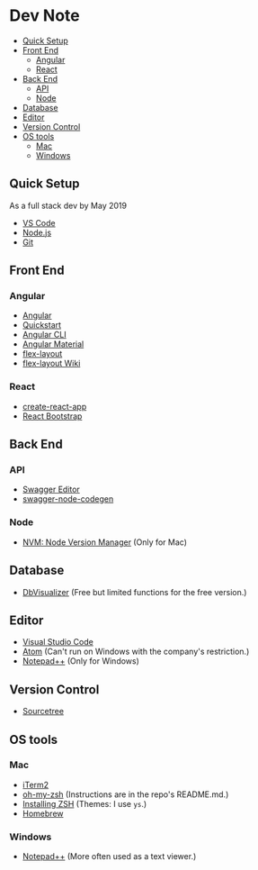 # Dev Note

*  [Quick Setup](#quick-setup)
*  [Front End](#front-end)
    *  [Angular](#angular)
    *  [React](#react)
*  [Back End](#back-end)
    *  [API](#api)
    *  [Node](#node)
*  [Database](#database)
*  [Editor](#editor)
*  [Version Control](#version-control)
*  [OS tools](#os-tools)
    *  [Mac](#mac)
    *  [Windows](#windows)

## Quick Setup
As a full stack dev by May 2019
* [VS Code](https://code.visualstudio.com/)
* [Node.js](https://nodejs.org/en/)
* [Git](https://git-scm.com/)

## Front End
### Angular
* [Angular](https://angular.io/)
* [Quickstart](https://angular.io/guide/quickstart)
* [Angular CLI](https://cli.angular.io/)
* [Angular Material](https://material.angular.io/components/categories)
* [flex-layout](https://github.com/angular/flex-layout)
* [flex-layout Wiki](https://github.com/angular/flex-layout/wiki)

### React
* [create-react-app](https://github.com/facebook/create-react-app)
* [React Bootstrap](https://react-bootstrap.github.io/components/alerts)

## Back End
### API
* [Swagger Editor](https://editor.swagger.io/)
* [swagger-node-codegen](https://www.npmjs.com/package/swagger-node-codegen)

### Node
* [NVM: Node Version Manager](https://github.com/nvm-sh/nvm) (Only for Mac)

## Database
* [DbVisualizer](https://www.dbvis.com/)
(Free but limited functions for the free version.)

## Editor
* [Visual Studio Code](https://code.visualstudio.com/)
* [Atom](https://atom.io/)
(Can't run on Windows with the company's restriction.)
* [Notepad++](https://notepad-plus-plus.org/)
(Only for Windows)

## Version Control
* [Sourcetree](https://www.sourcetreeapp.com/)

## OS tools
### Mac
* [iTerm2](https://www.iterm2.com/)
* [oh-my-zsh](https://github.com/robbyrussell/oh-my-zsh)
(Instructions are in the repo's README.md.)
* [Installing ZSH](https://github.com/robbyrussell/oh-my-zsh/wiki/Installing-ZSH)
(Themes: I use ```ys```.)
* [Homebrew](https://brew.sh/)

### Windows
* [Notepad++](https://notepad-plus-plus.org/)
(More often used as a text viewer.)